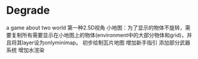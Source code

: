 # Degrade
a game about two world
第一种2.5D视角
小地图：为了显示的物体不旋转，需要复制所有需要显示在小地图上的物体(environment中的大部分物体和grid)，并且将其layer设为onlyminimap。
初步绘制瓦片地图
增加新手指引
添加部分武器系统
增加水渲染

